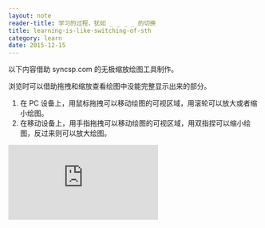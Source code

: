 ```yaml
---
layout: note
reader-title: 学习的过程，犹如 _ _ _ _ 的切换
title: learning-is-like-switching-of-sth
category: learn
date: 2015-12-15
---
```


以下内容借助 syncsp.com 的无极缩放绘图工具制作。

浏览时可以借助拖拽和缩放查看绘图中没能完整显示出来的部分。

  1. 在 PC 设备上，用鼠标拖拽可以移动绘图的可视区域，用滚轮可以放大或者缩小绘图。
  2. 在移动设备上，用手指拖拽可以移动绘图的可视区域，用双指捏可以缩小绘图，反过来则可以放大绘图。

<div class="responsive-wrapper">
  <iframe
    class="responsive-embed"
    src="http://syncsp.com/s/24EF7064/?embed#view:x=200;y=150;w=300;h=550;"
    scrolling="no"
    frameborder="0">
  </iframe>
</div>